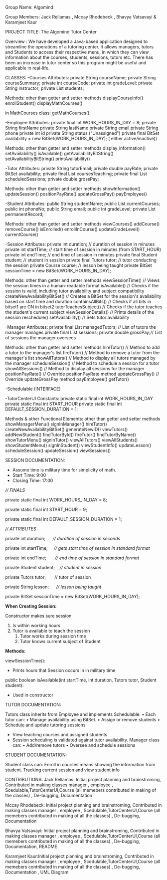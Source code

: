 Group Name: Algomind

Group Members: Jack Rellamas , Mccay Rhodebeck , Bhavya Vatsavayi & Karamjeet Kaur

PROJECT TITLE: The Algomind Tutor Center

Overview : We have developed a Java-based application designed to streamline the operations of a tutoring center. It allows managers, tutors and Students to access their respective menu, in which they can view information about the courses, students, sessions, tutors etc. There has been an increase in tutor center so this program might be useful and applicable in real-life.


CLASSES:
-Courses
    Attributes:
      private String courseName;
      private String courseSummary;
      private int courseCode;
      private int gradeLevel;
      private String instructor;
      private List<Student> students;

  Methods: 
      other than getter and setter methods
      displayCourseInfo()
      enrollStudent()
      displayMathCourses()

  in MathCourses class:
  getMathCourses()

-Employee
  Attributes: 
      private final int WORK_HOURS_IN_DAY = 8;
      private String firstName 
      private String lastName
      private String email 
      private String phone
      private int id 
      private String status ("Unassigned")
      private final BitSet availability = new BitSet(WORK_HOURS_IN_DAY); ( either active/inactive))

  Methods: 
      other than getter and setter methods
      display_information()
      setAvailability()
      isAvailable()
      getAvailabilityBitString() 
      setAvailabilityBitString()
      printAvailability()

-Tutor
  Attributes: 
      private String tutorEmail;
      private double payRate;
      private BitSet availability;
      private final List<Course> coursesTeaching;
      private final List<Session> scheduledSessions;
      private double grossPay;

  Methods: 
      other than getter and setter methods
      showInformation()
      updateSession()
      positionPayRate()
      updateGrossPay()
      payEmployee()
  
-Student
  Attributes: 
      public String studentName;
      public List<Course> currentCourses;
      public int phoneNo;
      public String email;
      public int gradeLevel;
      private List<String> permanentRecord;

  Methods:
      other than getter and setter methods
      viewCourses()
      addCourse() 
      removeCourse()
      isEnrolled()
      enrollInCourse()
      updateGradeLevel()
      currentCourse()
  
-Session
  Attributes: 
      private int duration;       // duration of session in minutes
      private int startTime;      // start time of session in minutes (from START_HOUR)
      private int endTime;        // end time of session in minutes
      private final Student student;    // student in session
      private final Tutors tutor;        // tutor conducting the session
      private Course course;      // lesson being taught
      private BitSet sessionTime = new BitSet(WORK_HOURS_IN_DAY); 

  Methods: 
      other than getter and setter methods
      viewSessionTime() // Views the session times in a human-readable format
      isAvailable() // Checks if the session is valid, including tutor availability and subject compatibility
      createNewAvailabilityBitSet() // Creates a BitSet for the session's availability based on start time and duration
      containsAllBits() // Checks if all bits in bitset1 are ON in bitset2
      tutorTeachesSubject() // Checks if the tutor teaches the student's current subject
      viewSessionDetails() // Prints details of the session
      reschedule()
      setAvailability() // Sets tutor availability

-Manager
  Attributes:
      private final List<Tutors> managedTutors;  // List of tutors the manager manages
      private final List<Session> sessions;
      private double grossPay;// List of sessions the manager oversees

  Methods:
      other than getter and setter methods
      hireTutor() // Method to add a tutor to the manager's list
      fireTutor() // Method to remove a tutor from the manager's list
      showAllTutors() // Method to display all tutors managed by the manager
      scheduleSession() // Method to schedule a session for a tutor
      showAllSessions() // Method to display all sessions for the manager
      positionPayRate() // Override positionPayRate method
      updateGrossPay() // Override updateGrossPay method
      payEmployee() 
      getTutor()
 

-Schedulable (INTERFACE)


-TutorCenterUI
  Constants:
    private static final int WORK_HOURS_IN_DAY 
    private static final int START_HOUR 
    private static final int DEFAULT_SESSION_DURATION = 1;

  Methods & other Functional Elements:
      other than getter and setter methods
      showManagerMenu()
      signInManager()
      hireTutor()
      createNewAvailabilityBitSet()
      generateNewID()
      viewTutors()
      addNewStudent()
      findTutorById()
      fireTutor()
      findTutorByName()
      showTutorMenu()
      signInTutor()
      viewAllTutors()
      viewAllStudents()
      showStudentMenu()
      signInStudent()
      viewStudentInfo()
      updateLesson()
      scheduleSession()
      updateSession()
      viewSessions()

SESSION DOCUMENTATION:

- Assume time is military time for simplicity of math.
- Start Time: 9:00
- Closing Time: 17:00

*// FINALS*

private static final int WORK_HOURS_IN_DAY = 8;

private static final int START_HOUR = 9;

private static final int DEFAULT_SESSION_DURATION = 1;

*// ATTRIBUTES*

private int duration;      *// duration of session in seconds*

private int startTime;     *// gets start time of session in standard format*

private int endTime;       *// end time of session in standard format*

private Student student;    *// student in session*

private Tutors tutor;       // tutor of session

private String lesson;      *// lesson being taught*

private BitSet sessionTime = new BitSet(WORK_HOURS_IN_DAY);

**When Creating Session:**

Constructor makes sure session

1. Is within working hours
2. Tutor is available to teach the session
    1. Tutor works during session time
    2. Tutor knows current subject of Student

**Methods:**

viewSessionTime():

- Prints hours that Session occurs in in military time

public boolean isAvailable(int startTime, int duration, Tutors tutor, Student student):

- Used in constructor

TUTOR DOCUMENTATION:

Tutors class inherits from Employee and implements Schedulable.
• Each tutor can:
• Manage availability using BitSet.
• Assign or remove students
• Schedule and update tutoring sessions

- View teaching courses and assigned students
- Session scheduling is validated against tutor availability.
Manager class can:
• Add/remove tutors
• Oversee and schedule sessions

STUDENT DOCUMENTATION:

Student class can:
Enroll in courses means showing the information from student.
Tracking current session and view student info


CONTRIBUTIONS:
Jack Rellamas: Initial project planning and brainstroming, Contributed in making classes manager , employee , Scedulable,TutorCenterUI,Course (all memebers contributed in making of the classes) , De-bugging, Documentation

Mccay Rhodebeck: Initial project planning and brainstroming, Contributed in making classes manager , employee , Scedulable,TutorCenterUI,Course (all memebers contributed in making of all the classes) , De-bugging, Documentation

 Bhavya Vatsavayi: Initial project planning and brainstroming, Contributed in making classes manager , employee , Scedulable,TutorCenterUI,Course (all memebers contributed in making of all the classes) , De-bugging, Documentation, README

Karamjeet Kaur:Initial project planning and brainstroming, Contributed in making classes manager , employee , Scedulable,TutorCenterUI,Course (all memebers contributed in making of all the classes) , De-bugging, Documentation , UML Diagram
